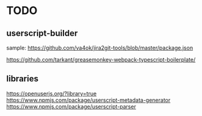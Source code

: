 # TODO

## userscript-builder

sample: <https://github.com/va4ok/jira2git-tools/blob/master/package.json>

<https://github.com/tarkant/greasemonkey-webpack-typescript-boilerplate/>

## libraries

<https://openuserjs.org/?library=true>
<https://www.npmjs.com/package/userscript-metadata-generator>
<https://www.npmjs.com/package/userscript-parser>
